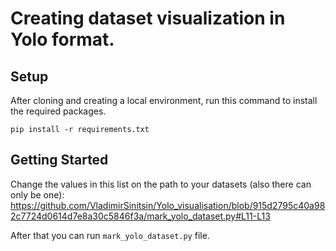 # Creating dataset visualization in Yolo format.

## Setup
After cloning and creating a local environment, run this command to install the required packages.
```
pip install -r requirements.txt
```
## Getting Started
Change the values in this list on the path to your datasets (also there can only be one): https://github.com/VladimirSinitsin/Yolo_visualisation/blob/915d2795c40a982c7724d0614d7e8a30c5846f3a/mark_yolo_dataset.py#L11-L13

After that you can run `mark_yolo_dataset.py` file.
